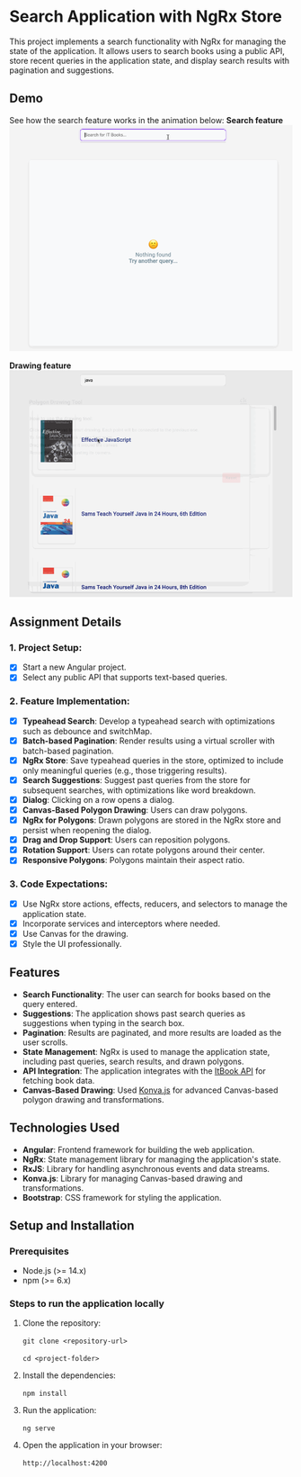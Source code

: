 # Search Application with NgRx Store

This project implements a search functionality with NgRx for managing the state of the application. It allows users to search books using a public API, store recent queries in the application state, and display search results with pagination and suggestions.

## Demo

See how the search feature works in the animation below:
**Search feature**
![App Demo Search](https://github.com/maryiakryvitskaya/itsoft-test/blob/main/search-app/src/assets/app-demo-search.gif)

**Drawing feature**
![App Demo Canvas](https://github.com/maryiakryvitskaya/itsoft-test/blob/main/search-app/src/assets/app-demo-canvas.gif)

## Assignment Details

### 1. Project Setup:

- [x] Start a new Angular project.
- [x] Select any public API that supports text-based queries.

### 2. Feature Implementation:

- [x] **Typeahead Search**: Develop a typeahead search with optimizations such as debounce and switchMap.
- [x] **Batch-based Pagination**: Render results using a virtual scroller with batch-based pagination.
- [x] **NgRx Store**: Save typeahead queries in the store, optimized to include only meaningful queries (e.g., those triggering results).
- [x] **Search Suggestions**: Suggest past queries from the store for subsequent searches, with optimizations like word breakdown.
- [x] **Dialog**: Clicking on a row opens a dialog.
- [x] **Canvas-Based Polygon Drawing**: Users can draw polygons.
- [x] **NgRx for Polygons**: Drawn polygons are stored in the NgRx store and persist when reopening the dialog.
- [x] **Drag and Drop Support**: Users can reposition polygons.
- [x] **Rotation Support**: Users can rotate polygons around their center.
- [x] **Responsive Polygons**: Polygons maintain their aspect ratio.

### 3. Code Expectations:

- [x] Use NgRx store actions, effects, reducers, and selectors to manage the application state.
- [x] Incorporate services and interceptors where needed.
- [x] Use Canvas for the drawing.
- [x] Style the UI professionally.

## Features

- **Search Functionality**: The user can search for books based on the query entered.
- **Suggestions**: The application shows past search queries as suggestions when typing in the search box.
- **Pagination**: Results are paginated, and more results are loaded as the user scrolls.
- **State Management**: NgRx is used to manage the application state, including past queries, search results, and drawn polygons.
- **API Integration**: The application integrates with the [ItBook API](https://api.itbook.store/) for fetching book data.
- **Canvas-Based Drawing**: Used [Konva.js](https://konvajs.org/) for advanced Canvas-based polygon drawing and transformations.

## Technologies Used

- **Angular**: Frontend framework for building the web application.
- **NgRx**: State management library for managing the application's state.
- **RxJS**: Library for handling asynchronous events and data streams.
- **Konva.js**: Library for managing Canvas-based drawing and transformations.
- **Bootstrap**: CSS framework for styling the application.

## Setup and Installation

### Prerequisites

- Node.js (>= 14.x)
- npm (>= 6.x)

### Steps to run the application locally

1. Clone the repository:

   ``git clone <repository-url>``

   ``cd <project-folder>``

2. Install the dependencies:

   ``npm install``

3. Run the application:

   ``ng serve``

4. Open the application in your browser:

   ``http://localhost:4200``
